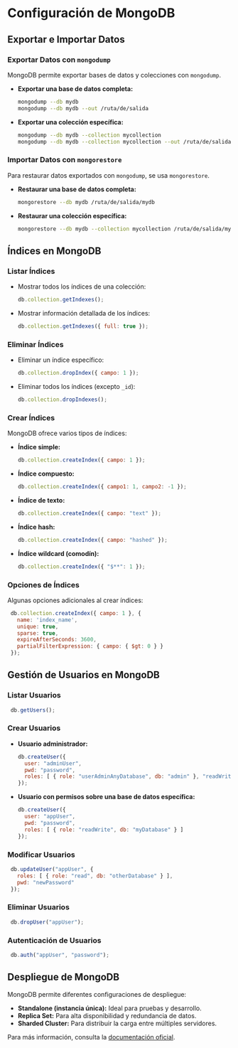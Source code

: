 # Configuración de MongoDB

## Exportar e Importar Datos

### Exportar Datos con `mongodump`

MongoDB permite exportar bases de datos y colecciones con `mongodump`.

- **Exportar una base de datos completa:**
  ```bash
  mongodump --db mydb
  mongodump --db mydb --out /ruta/de/salida
  ```
- **Exportar una colección específica:**
  ```bash
  mongodump --db mydb --collection mycollection
  mongodump --db mydb --collection mycollection --out /ruta/de/salida
  ```

### Importar Datos con `mongorestore`

Para restaurar datos exportados con `mongodump`, se usa `mongorestore`.

- **Restaurar una base de datos completa:**
  ```bash
  mongorestore --db mydb /ruta/de/salida/mydb
  ```
- **Restaurar una colección específica:**
  ```bash
  mongorestore --db mydb --collection mycollection /ruta/de/salida/mycollection.bson
  ```

## Índices en MongoDB

### Listar Índices

- Mostrar todos los índices de una colección:
  ```js
  db.collection.getIndexes();
  ```
- Mostrar información detallada de los índices:
  ```js
  db.collection.getIndexes({ full: true });
  ```

### Eliminar Índices

- Eliminar un índice específico:
  ```js
  db.collection.dropIndex({ campo: 1 });
  ```
- Eliminar todos los índices (excepto `_id`):
  ```js
  db.collection.dropIndexes();
  ```

### Crear Índices

MongoDB ofrece varios tipos de índices:

- **Índice simple:**
  ```js
  db.collection.createIndex({ campo: 1 });
  ```
- **Índice compuesto:**
  ```js
  db.collection.createIndex({ campo1: 1, campo2: -1 });
  ```
- **Índice de texto:**
  ```js
  db.collection.createIndex({ campo: "text" });
  ```
- **Índice hash:**
  ```js
  db.collection.createIndex({ campo: "hashed" });
  ```
- **Índice wildcard (comodín):**
  ```js
  db.collection.createIndex({ "$**": 1 });
  ```

### Opciones de Índices

Algunas opciones adicionales al crear índices:

```js
 db.collection.createIndex({ campo: 1 }, {
   name: 'index_name',
   unique: true,
   sparse: true,
   expireAfterSeconds: 3600,
   partialFilterExpression: { campo: { $gt: 0 } }
 });
```

## Gestión de Usuarios en MongoDB

### Listar Usuarios

```js
 db.getUsers();
```

### Crear Usuarios

- **Usuario administrador:**
  ```js
  db.createUser({
    user: "adminUser",
    pwd: "password",
    roles: [ { role: "userAdminAnyDatabase", db: "admin" }, "readWriteAnyDatabase" ]
  });
  ```
- **Usuario con permisos sobre una base de datos específica:**
  ```js
  db.createUser({
    user: "appUser",
    pwd: "password",
    roles: [ { role: "readWrite", db: "myDatabase" } ]
  });
  ```

### Modificar Usuarios

```js
 db.updateUser("appUser", {
   roles: [ { role: "read", db: "otherDatabase" } ],
   pwd: "newPassword"
 });
```

### Eliminar Usuarios

```js
 db.dropUser("appUser");
```

### Autenticación de Usuarios

```js
 db.auth("appUser", "password");
```

## Despliegue de MongoDB

MongoDB permite diferentes configuraciones de despliegue:

- **Standalone (instancia única):** Ideal para pruebas y desarrollo.
- **Replica Set:** Para alta disponibilidad y redundancia de datos.
- **Sharded Cluster:** Para distribuir la carga entre múltiples servidores.

Para más información, consulta la [documentación oficial](https://www.mongodb.com/docs/manual/).